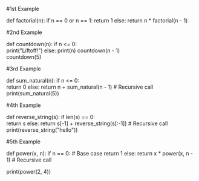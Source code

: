 #1st Example 

def factorial(n):
    if n == 0 or n == 1:
        return 1
    else:
        return n * factorial(n - 1)


#2nd Example 

def countdown(n):
    if n <= 0:  
        print("Liftoff!")
    else:
        print(n)
        countdown(n - 1)  
countdown(5)

#3rd Example 

def sum_natural(n):
    if n <= 0:  
        return 0
    else:
        return n + sum_natural(n - 1)  # Recursive call
print(sum_natural(5))

#4th Example 

def reverse_string(s):
    if len(s) == 0:  
        return s
    else:
        return s[-1] + reverse_string(s[:-1])  # Recursive call
print(reverse_string("hello"))

#5th Example 

def power(x, n):
    if n == 0:  # Base case
        return 1
    else:
        return x * power(x, n - 1)  # Recursive call

print(power(2, 4)) 






